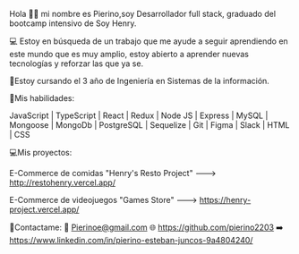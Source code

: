 Hola 👋👋 mi nombre  es Pierino,soy Desarrollador full stack, graduado del bootcamp intensivo de Soy Henry.

💻 Estoy en búsqueda de un trabajo que me ayude a seguir aprendiendo en este mundo que es muy amplio, estoy abierto a aprender nuevas tecnologías y reforzar las que ya se.

📝Estoy cursando el 3 año de Ingeniería en Sistemas de la información. 

🚀Mis habilidades: 

JavaScript | TypeScript | React | Redux | Node JS | Express | MySQL | Mongoose | MongoDb | PostgreSQL | Sequelize | Git | Figma | Slack | HTML | CSS

💻Mis proyectos:

E-Commerce de comidas "Henry's Resto Project" ---> http://restohenry.vercel.app/

E-Commerce de videojuegos "Games Store" ---> https://henry-project.vercel.app/

🤝Contactame:
📧 Pierinoe@gmail.com
🌐 https://github.com/pierino2203
➡️ https://www.linkedin.com/in/pierino-esteban-juncos-9a4804240/
